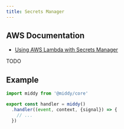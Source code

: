 ```yaml
---
title: Secrets Manager
---
```


## AWS Documentation
- [Using AWS Lambda with Secrets Manager](https://docs.aws.amazon.com/lambda/latest/dg/with-secrets-manager.html)

TODO

## Example
```javascript
import middy from '@middy/core'

export const handler = middy()
  .handler((event, context, {signal}) => {
    // ...
  })
```
